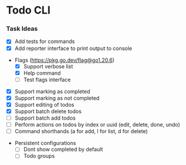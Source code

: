 # Todo CLI

### Task Ideas

- [x] Add tests for commands
- [x] Add reporter interface to print output to console
- Flags (https://pkg.go.dev/flag@go1.20.6)
    - [x] Support verbose list
    - [x] Help command
    - [ ] Test flags interface
- [x] Support marking as completed
- [x] Support marking as not completed
- [x] Support editing of todos
- [x] Support batch delete todos
- [ ] Support batch add todos
- [ ] Perform actions on todos by index or uuid (edit, delete, done, undo)
- [ ] Command shorthands (a for add, l for list, d for delete)
- Persistent configurations
    - [ ] Dont show completed by default
    - [ ] Todo groups
